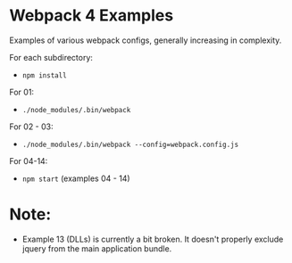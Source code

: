 # Webpack 4 Examples

Examples of various webpack configs, generally increasing in complexity.

For each subdirectory:

- `npm install`

For 01:

- `./node_modules/.bin/webpack`

For 02 - 03:
- `./node_modules/.bin/webpack --config=webpack.config.js`

For 04-14: 

- `npm start` (examples 04 - 14)

# Note:

- Example 13 (DLLs) is currently a bit broken.  It doesn't properly exclude jquery from the main application bundle.  
